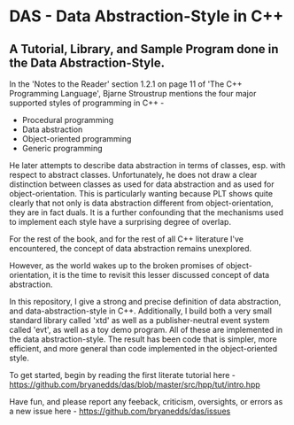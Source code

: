 DAS - Data Abstraction-Style in C++
===

A Tutorial, Library, and Sample Program done in the Data Abstraction-Style.
--------------------------------------------------------------------------

In the 'Notes to the Reader' section 1.2.1 on page 11 of 'The C++ Programming Language', Bjarne Stroustrup mentions the four major supported styles of programming in C++ -

- Procedural programming
- Data abstraction
- Object-oriented programming
- Generic programming

He later attempts to describe data abstraction in terms of classes, esp. with respect to abstract classes. Unfortunately, he does not draw a clear distinction between classes as used for data abstraction and as used for object-orientation. This is particularly wanting because PLT shows quite clearly that not only is data abstraction different from object-orientation, they are in fact duals. It is a further confounding that the mechanisms used to implement each style have a surprising degree of overlap.

For the rest of the book, and for the rest of all C++ literature I've encountered, the concept of data abstraction remains unexplored.

However, as the world wakes up to the broken promises of object-orientation, it is the time to revisit this lesser discussed concept of data abstraction.

In this repository, I give a strong and precise definition of data abstraction, and data-abstraction-style in C++. Additionally, I build both a very small standard library called 'xtd' as well as a publisher-neutral event system called 'evt', as well as a toy demo program. All of these are implemented in the data abstraction-style. The result has been code that is simpler, more efficient, and more general than code implemented in the object-oriented style.

To get started, begin by reading the first literate tutorial here - https://github.com/bryanedds/das/blob/master/src/hpp/tut/intro.hpp

Have fun, and please report any feeback, criticism, oversights, or errors as a new issue here - https://github.com/bryanedds/das/issues
